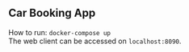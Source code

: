 ## Car Booking App 

How to run: `docker-compose up`  
The web client can be accessed on `localhost:8090`.

